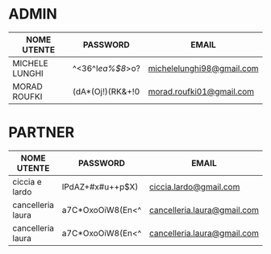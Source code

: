 # ADMIN

| NOME UTENTE    | PASSWORD          | EMAIL                     |
| -------------- | ----------------- | ------------------------- |
| MICHELE LUNGHI | ^<36^I*ea%$8*>o?  | michelelunghi98@gmail.com |
| MORAD ROUFKI   | (dA\*(Oj!)(RK&+!0 | morad.roufki01@gmail.com  |

# PARTNER

| NOME UTENTE       | PASSWORD          | EMAIL                       |
| ----------------- | ----------------- | --------------------------- |
| ciccia e lardo    | lPdAZ+#x#u++p$X)  | ciccia.lardo@gmail.com      |
| cancelleria laura | a7C\*OxoOiW8(En<^ | cancelleria.laura@gmail.com |
| cancelleria laura | a7C\*OxoOiW8(En<^ | cancelleria.laura@gmail.com |
